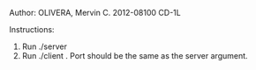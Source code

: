Author:
OLIVERA, Mervin C.
2012-08100
CD-1L

Instructions:
1. Run ./server <port>
2. Run ./client <port>. Port should be the same as the server argument.

